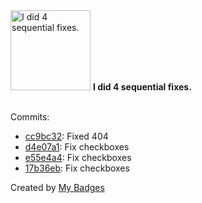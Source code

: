 <img src="https://github.com/my-badges/my-badges/blob/master/src/all-badges/fix-commit/fix-4.png?raw=true" alt="I did 4 sequential fixes." title="I did 4 sequential fixes." width="128">
<strong>I did 4 sequential fixes.</strong>
<br><br>

Commits:

- <a href="https://github.com/Hyle-org/devhub-hyle/commit/cc9bc32fb2b022aaedd80303c826cbd606b565ce">cc9bc32</a>: Fixed 404
- <a href="https://github.com/Hyle-org/devhub-hyle/commit/d4e07a13cc7f795eeca38ecaee0f761d0d5dbc3d">d4e07a1</a>: Fix checkboxes
- <a href="https://github.com/Hyle-org/devhub-hyle/commit/e55e4a4086c4e78f7b21305eab26644472c65ffb">e55e4a4</a>: Fix checkboxes
- <a href="https://github.com/Hyle-org/devhub-hyle/commit/17b36ebe84c7ef6656983817c8408ed1c0aae703">17b36eb</a>: Fix checkboxes


Created by <a href="https://github.com/my-badges/my-badges">My Badges</a>